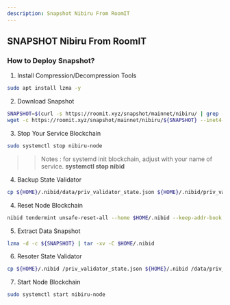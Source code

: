 ```yaml
---
description: Snapshot Nibiru From RoomIT
---
```




## SNAPSHOT Nibiru From RoomIT


### How to Deploy Snapshot?


1. Install Compression/Decompression Tools
```bash
sudo apt install lzma -y
```

2. Download Snapshot
```bash
SNAPSHOT=$(curl -s https://roomit.xyz/snapshot/mainnet/nibiru/ | grep -i "<a href=" | grep lzma | grep -v md5sum | awk -F"=" '{print $2}' |  sed 's/"//g' | sed "s/>//g" | sed "s/ //g")
wget -c https://roomit.xyz/snapshot/mainnet/nibiru/${SNAPSHOT} --inet4-only
```

3. Stop Your Service Blockchain
```bash
sudo systemctl stop nibiru-node
```
>> Notes : for systemd init blockchain, adjust with your name of service. __systemctl stop nibid__

4. Backup State Validator
```bash
cp ${HOME}/.nibid/data/priv_validator_state.json ${HOME}/.nibid/priv_validator_state.json
```

4. Reset Node Blockchain
```bash
nibid tendermint unsafe-reset-all --home $HOME/.nibid --keep-addr-book
```

5. Extract Data Snapshot
```bash
lzma -d -c ${SNAPSHOT} | tar -xv -C $HOME/.nibid 
```

6. Resoter State Validator
```bash
cp ${HOME}/.nibid /priv_validator_state.json ${HOME}/.nibid /data/priv_validator_state.json
```

7. Start Node Blockchain
```bash
sudo systemctl start nibiru-node
```